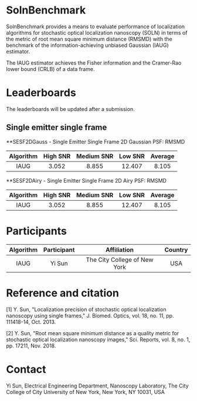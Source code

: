 # SolnBenchmark
SolnBenchmark provides a means to evaluate performance of localization algorithms for stochastic optical localization nanoscopy (SOLN) in terms of the metric of root mean square minimum distance (RMSMD) with the benchmark of the information-achieving unbiased Gaussian (IAUG) estimator.

The IAUG estimator achieves the Fisher information and the Cramer-Rao lower bound (CRLB) of a data frame. 

# Leaderboards
The leaderboards will be updated after a submission. 

## Single emitter single frame

**SESF2DGauss - Single Emitter Single Frame 2D Gaussian PSF: RMSMD

| Algorithm |High SNR |Medium SNR |Low SNR |Average|
|:-------:|:------:|:--------:|:-----:|:-----:|
|IAUG     |3.052   |8.855     |12.407 |8.105  |

**SESF2DAiry - Single Emitter Single Frame 2D Airy PSF: RMSMD

| Algorithm |High SNR |Medium SNR |Low SNR |Average|
|:-------:|:------:|:--------:|:-----:|:-----:|
|IAUG     |3.052   |8.855     |12.407 |8.105  |

# Participants

|Algorithm |Participant |Affiliation |Country |
|:-------:|:------:|:--------:|:-----:|
|IAUG     |Yi Sun | The City College of New York |USA |

# Reference and citation
[1] Y. Sun, "Localization precision of stochastic optical localization nanoscopy using single frames," J. Biomed. Optics, vol. 18, no. 11, pp. 111418-14, Oct. 2013.

[2] Y. Sun, "Root mean square minimum distance as a quality metric for stochastic optical localization nanoscopy images," Sci. Reports, vol. 8, no. 1, pp. 17211, Nov. 2018.

# Contact

Yi Sun, Electrical Engineering Department, Nanoscopy Laboratory, The City College of City University of New York, New York, NY 10031, USA
